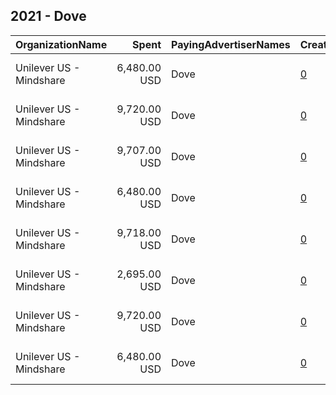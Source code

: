 ## 2021 - Dove 
|OrganizationName|Spent|PayingAdvertiserNames|CreativeUrls|Impressions|Genders|AgeBrackets|CountryCodes|BillingAddresses|CandidateBallotInformation|
|:---|---:|:---|:---|---:|:---|:---|:---|:---|:---|
|Unilever US - Mindshare|6,480.00 USD|Dove|[0](https://www.snap.com/political-ads/asset/de8dcede5615b6a2bf2a8ef029d2bee20570326ac3266e68a4daba4641c9e07b?mediaType=mp4)|592,824|FEMALE|18-49|united states|"PO Box 4614 GCS,New York,10163,US"||
|Unilever US - Mindshare|9,720.00 USD|Dove|[0](https://www.snap.com/political-ads/asset/54bee6e55f54c0dc9a9c17ae94fae1ce0125f506aa099caff0b27406803c81c1?mediaType=mp4)|4,461,632|FEMALE|18-49|united states|"PO Box 4614 GCS,New York,10163,US"||
|Unilever US - Mindshare|9,707.00 USD|Dove|[0](https://www.snap.com/political-ads/asset/a9c32d4285263a8be60b1831b6c527c28b56a2b7df09b457d5c990e44cb1285f?mediaType=mp4)|2,619,209|FEMALE|18-49|united states|"PO Box 4614 GCS,New York,10163,US"||
|Unilever US - Mindshare|6,480.00 USD|Dove|[0](https://www.snap.com/political-ads/asset/de8dcede5615b6a2bf2a8ef029d2bee20570326ac3266e68a4daba4641c9e07b?mediaType=mp4)|594,060|FEMALE|18-49|united states|"PO Box 4614 GCS,New York,10163,US"||
|Unilever US - Mindshare|9,718.00 USD|Dove|[0](https://www.snap.com/political-ads/asset/a9c32d4285263a8be60b1831b6c527c28b56a2b7df09b457d5c990e44cb1285f?mediaType=mp4)|4,403,170|FEMALE|18-49|united states|"PO Box 4614 GCS,New York,10163,US"||
|Unilever US - Mindshare|2,695.00 USD|Dove|[0](https://www.snap.com/political-ads/asset/de8dcede5615b6a2bf2a8ef029d2bee20570326ac3266e68a4daba4641c9e07b?mediaType=mp4)|229,512|FEMALE|18-49|united states|"PO Box 4614 GCS,New York,10163,US"||
|Unilever US - Mindshare|9,720.00 USD|Dove|[0](https://www.snap.com/political-ads/asset/a9c32d4285263a8be60b1831b6c527c28b56a2b7df09b457d5c990e44cb1285f?mediaType=mp4)|4,462,518|FEMALE|18-49|united states|"PO Box 4614 GCS,New York,10163,US"||
|Unilever US - Mindshare|6,480.00 USD|Dove|[0](https://www.snap.com/political-ads/asset/de8dcede5615b6a2bf2a8ef029d2bee20570326ac3266e68a4daba4641c9e07b?mediaType=mp4)|598,391|FEMALE|18-49|united states|"PO Box 4614 GCS,New York,10163,US"||
